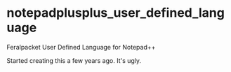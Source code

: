 # notepadplusplus_user_defined_language
Feralpacket User Defined Language for Notepad++

Started creating this a few years ago.  It's ugly.
